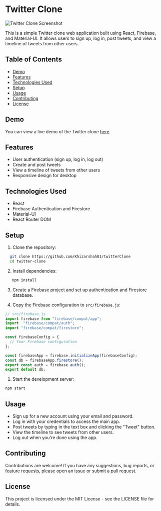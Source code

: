 # Twitter Clone

![Twitter Clone Screenshot](screenshot.png)

This is a simple Twitter clone web application built using React, Firebase, and Material-UI. It allows users to sign up, log in, post tweets, and view a timeline of tweets from other users.

## Table of Contents

- [Demo](#demo)
- [Features](#features)
- [Technologies Used](#technologies-used)
- [Setup](#setup)
- [Usage](#usage)
- [Contributing](#contributing)
- [License](#license)

## Demo

You can view a live demo of the Twitter clone [here](https://example.com).

## Features

- User authentication (sign up, log in, log out)
- Create and post tweets
- View a timeline of tweets from other users
- Responsive design for desktop

## Technologies Used

- React
- Firebase Authentication and Firestore
- Material-UI
- React Router DOM

## Setup

1. Clone the repository:
```bash
  git clone https://github.com/Khizarshah01/twitterClone
  cd twitter-clone
```

2. Install dependencies:

```bash
   npm install
```


3. Create a Firebase project and set up authentication and Firestore database.

4. Copy the Firebase configuration to `src/firebase.js`:

```javascript
// src/firebase.js
import firebase from "firebase/compat/app";
import  "firebase/compat/auth"; 
import "firebase/compat/firestore";

const firebaseConfig = {
  // Your Firebase configuration
};

const firebaseApp = firebase.initializeApp(firebaseConfig);
const db = firebaseApp.firestore();
export const auth = firebase.auth(); 
export default db;

```

1.  Start the development server:
   ```bash
npm start
```

## Usage

- Sign up for a new account using your email and password.
- Log in with your credentials to access the main app.
- Post tweets by typing in the text box and clicking the "Tweet" button.
- View the timeline to see tweets from other users.
- Log out when you're done using the app.

## Contributing

Contributions are welcome! If you have any suggestions, bug reports, or feature requests, please open an issue or submit a pull request.

## License

This project is licensed under the MIT License - see the LICENSE file for details.


